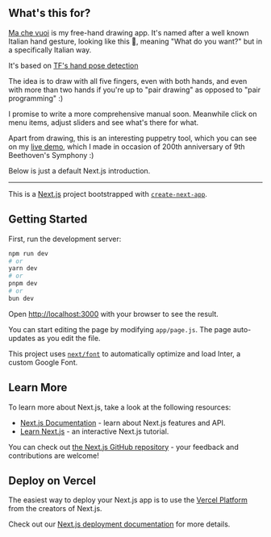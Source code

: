 ## What's this for?

[Ma che vuoi](https://machevuoi.vercel.app/) is my free-hand drawing app. It's named after a well known Italian hand gesture, looking like this 🤌, meaning "What do you want?" but in a specifically Italian way. 

It's based on [TF's hand pose detection](https://github.com/tensorflow/tfjs-models/tree/master/hand-pose-detection)

The idea is to draw with all five fingers, even with both hands, and even with more than two hands if you're up to "pair drawing" as opposed to "pair programming" :)

I promise to write a more comprehensive manual soon. Meanwhile click on menu items, adjust sliders and see what's there for what.

Apart from drawing, this is an interesting puppetry tool, which you can see on my [live demo](https://youtube.com/watch?v=XA_kYc5ovHI&si=Nofnwf_YO4xs8XDb), which I made in occasion of 200th anniversary of 9th Beethoven's Symphony :)

Below is just a default Next.js introduction.

---

This is a [Next.js](https://nextjs.org/) project bootstrapped with [`create-next-app`](https://github.com/vercel/next.js/tree/canary/packages/create-next-app).

## Getting Started

First, run the development server:

```bash
npm run dev
# or
yarn dev
# or
pnpm dev
# or
bun dev
```

Open [http://localhost:3000](http://localhost:3000) with your browser to see the result.

You can start editing the page by modifying `app/page.js`. The page auto-updates as you edit the file.

This project uses [`next/font`](https://nextjs.org/docs/basic-features/font-optimization) to automatically optimize and load Inter, a custom Google Font.

## Learn More

To learn more about Next.js, take a look at the following resources:

- [Next.js Documentation](https://nextjs.org/docs) - learn about Next.js features and API.
- [Learn Next.js](https://nextjs.org/learn) - an interactive Next.js tutorial.

You can check out [the Next.js GitHub repository](https://github.com/vercel/next.js/) - your feedback and contributions are welcome!

## Deploy on Vercel

The easiest way to deploy your Next.js app is to use the [Vercel Platform](https://vercel.com/new?utm_medium=default-template&filter=next.js&utm_source=create-next-app&utm_campaign=create-next-app-readme) from the creators of Next.js.

Check out our [Next.js deployment documentation](https://nextjs.org/docs/deployment) for more details.
